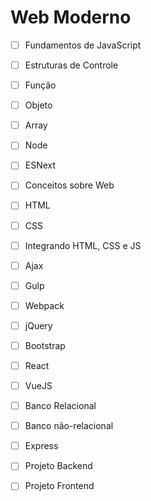 # Web Moderno

* [ ] Fundamentos de JavaScript
* [ ] Estruturas de Controle
* [ ] Função
* [ ] Objeto
* [ ] Array
* [ ] Node
* [ ] ESNext
* [ ] Conceitos sobre Web
* [ ] HTML
* [ ] CSS
* [ ] Integrando HTML, CSS e JS
* [ ] Ajax
* [ ] Gulp
* [ ] Webpack
* [ ] jQuery
* [ ] Bootstrap
* [ ] React
* [ ] VueJS
* [ ] Banco Relacional
* [ ] Banco não-relacional
* [ ] Express
* [ ] Projeto Backend
* [ ] Projeto Frontend

